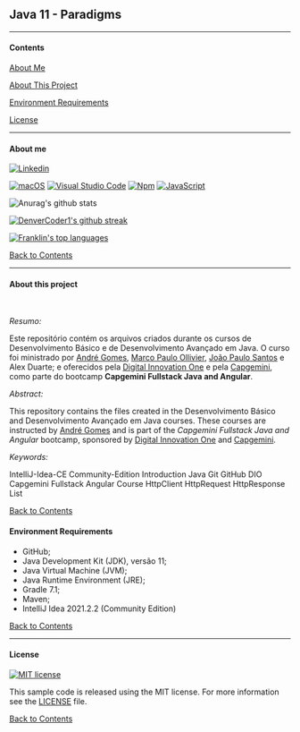 ## Java 11 - Paradigms 

---

#### Contents

[About Me](#about-me)

[About This Project](#about-this-project)

[Environment Requirements](#environment-requirements)

[License](#license)


---
#### **About me**

[![Linkedin](https://i.stack.imgur.com/gVE0j.png)](https://www.linkedin.com/in/franklin-c-siqueira)


[![macOS](https://svgshare.com/i/ZjP.svg)](https://svgshare.com/i/ZjP.svg) [![Visual Studio Code](https://img.shields.io/badge/--007ACC?logo=visual%20studio%20code&logoColor=ffffff)](https://code.visualstudio.com/)  [![Npm](https://badgen.net/badge/icon/npm?icon=npm&label)](https://npmjs.com/)
[![JavaScript](https://img.shields.io/badge/--F7DF1E?logo=javascript&logoColor=000)](https://www.javascript.com/)

![Anurag's github stats](https://github-readme-stats.vercel.app/api?username=Franklin-Siqueira&theme=blue-green)

[![DenverCoder1's github streak](https://github-readme-streak-stats.herokuapp.com/?user=Franklin-Siqueira&theme=blue-green)](https://github.com/DenverCoder1/github-readme-streak-stats)

[![Franklin's top languages](https://github-readme-stats.vercel.app/api/top-langs/?username=Franklin-Siqueira&theme=blue-green)](https://github.com/anuraghazra/github-readme-stats)

[Back to Contents](#contents)

---

#### **About this project**
<br/>

*_Resumo:_*

Este repositório contém os arquivos criados durante os cursos de Desenvolvimento Básico e de Desenvolvimento Avançado em Java. O curso foi ministrado por [André Gomes](https://github.com/andrelugomes/digital-innovation-one), [Marco Paulo Ollivier](https://github.com/marcopollivier/class-java-basico/), [João Paulo Santos](https://github.com/jpbaterabsb/java-avancado) e Alex Duarte; e oferecidos pela [Digital Innovation One](https://digitalinnovation.one/sign-in) e pela [Capgemini](https://www.capgemini.com/), como parte do bootcamp **Capgemini Fullstack Java and Angular**.

*_Abstract:_*

This repository contains the files created in the Desenvolvimento Básico and Desenvolvimento Avançado em Java courses. These courses are instructed by [André Gomes](https://github.com/andrelugomes/digital-innovation-one) and is part of the *_Capgemini Fullstack Java and Angular_* bootcamp, sponsored by [Digital Innovation One](https://digitalinnovation.one/sign-in) and [Capgemini](https://www.capgemini.com/).

*_Keywords:_*

IntelliJ-Idea-CE Community-Edition Introduction Java Git GitHub DIO Capgemini Fullstack Angular Course HttpClient HttpRequest HttpResponse List

[Back to Contents](#contents)

#### Environment Requirements

- GitHub;
- Java Development Kit (JDK), versão 11;
- Java Virtual Machine (JVM);
- Java Runtime Environment (JRE);
- Gradle 7.1;
- Maven;
- IntelliJ Idea 2021.2.2 (Community Edition)

[Back to Contents](#contents)

---
#### **License**

[![MIT license](https://img.shields.io/badge/License-MIT-blue.svg)](https://github.com/Franklin-Siqueira/dio-exercise-three/blob/main/LICENSE.md)


This sample code is released using the MIT license. For more information see the [LICENSE](https://github.com/Franklin-Siqueira/dio-exercise-three/blob/main/LICENSE.md) file.

[Back to Contents](#contents)
